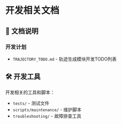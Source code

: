 # 开发相关文档

## 📁 文档说明

### 开发计划
- `TRAJECTORY_TODO.md` - 轨迹生成模块开发TODO列表

## 🛠️ 开发工具

开发相关的工具和脚本：
- `tests/` - 测试文件
- `scripts/maintenance/` - 维护脚本
- `troubleshooting/` - 故障排查工具